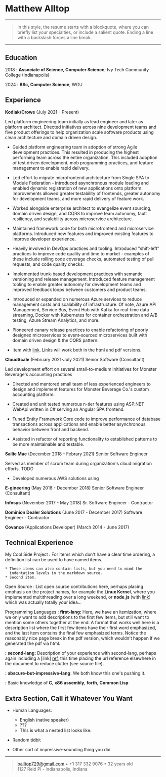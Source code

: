 Matthew Alltop
============

----

>  In this style, the resume starts with a blockquote, where
>  you can briefly list your specialties, or include a salient
>  quote. Ending a line with a backslash forces a line break.

----

Education
---------

2018
:   **Associate of Science, Computer Science**; Ivy Tech Community College (Indianapolis)


2024
:   **BSc, Computer Science**; WGU


Experience
----------

**Kodiak/Crowe** (July 2021 - Present)

Led platform engineering team initially as lead engineer and later as platform architect. Directed initiatives across nine development teams and five product offerings to help organization scale software products using clean architecture and domain driven design.

* Guided platform engineering team in adoption of strong Agile development practices. This resulted in producing the highest performing team across the entire organization. This included adoption of test driven development, mob programming practices, and feature management to enable rapid delivery.

* Led effort to migrate microfrontend architecture from Single SPA to Module Federation - introduced asynchronous module loading and enabled dynamic registration of new applications onto platform. Improvements allowed greater testability of frontends, greater autonomy for development teams, and more rapid delivery of feature work.

* Worked alongside enterprise architect to evangelize event sourcing, domain driven design, and CQRS to improve team autonomy, fault resiliency, and scalability across microservice architecture.

* Maintained framework code for both microfrontend and microservice platforms. Introduced new features and improved existing features to improve developer experience.

* Heavily involved in DevOps practices and tooling. Introduced "shift-left" practices to improve code quality and time to market - examples of these include rolling code coverage checks, automated testing of pull requests, and code quality checks.

* Implemented trunk-based development practices with semantic versioning and release management. Introduced feature management tooling to enable greater autonomy for development teams and improved feedback loops between customers and product teams.

* Introduced or expanded on numerous Azure services to reduce management costs and scalability of infrastructure. Of note, Azure API Management, Service Bus, Event Hub with Kafka for real-time data streaming, Docker with Kubernetes for container orchestration and A/B testing, Azure Stream Analytics, and more.

* Pioneered canary release practices to enable refactoring of poorly designed microservices to event-sourced microservices built with domain driven design & the CQRS pattern.


* Item with [link](http://www.example.com). Links will work both in
  the html and pdf versions.

**CloudScale** (February 2021-July 2021)
Senior Software (Consultant)

Led development effort on several small-to-medium initiatives for Monster Beverage's accounting practices

* Directed and mentored small team of less experienced engineers to design and implement features for Monster Beverage Co.'s custom accounting platform.

* Created and unit tested numerous n-tier features using ASP.NET WebApi written in C# serving an Angular SPA frontend.

* Tuned Entity Framework Core code to improve performance of database transactions across applications and enable better asynchronous behavior between front and backend.

* Assisted in refactor of reporting functionality to established patterns to be more maintainable and testable.


**Sallie Mae** (December 2018 - Febrary 2021)
Senior Software Engineer

Served as member of scrum team during organization's cloud migration efforts. TODO

* Developed numerous AWS solutions using


**E-gineering** (May 2018 - December 2018)
Senior Software Engineer (Consultant)

**Infosys** (November 2017 - May 2018)
Sr. Software Engineer - Contractor


**Dominion Dealer Solutions** (June 2017 - December 2017)
Software Engineer - Contractor


**Covance** (Applications Developer) (March 2014 - June 2017)

Technical Experience
--------------------

My Cool Side Project
:   For items which don't have a clear time ordering, a definition
    list can be used to have named items.

    * These items can also contain lists, but you need to mind the
      indentation levels in the markdown source.
    * Second item.

Open Source
:   List open source contributions here, perhaps placing emphasis on
    the project names, for example the **Linux Kernel**, where you
    implemented multithreading over a long weekend, or **node.js**
    (with [link](http://nodejs.org)) which was actually totally
    your idea...

Programming Languages
:   **first-lang:** Here, we have an itemization, where we only want
    to add descriptions to the first few items, but still want to
    mention some others together at the end. A format that works well
    here is a description list where the first few items have their
    first word emphasized, and the last item contains the final few
    emphasized terms. Notice the reasonably nice page break in the pdf
    version, which wouldn't happen if we generated the pdf via html.

:   **second-lang:** Description of your experience with second-lang,
    perhaps again including a [link] [ref], this time placing the url
    reference elsewhere in the document to reduce clutter (see source
    file). 

:   **obscure-but-impressive-lang:** We both know this one's pushing
    it.

:   Basic knowledge of **C**, **x86 assembly**, **forth**, **Common Lisp**

[ref]: https://github.com/githubuser/superlongprojectname

Extra Section, Call it Whatever You Want
----------------------------------------

* Human Languages:

     * English (native speaker)
     * ???
     * This is what a nested list looks like.

* Random tidbit

* Other sort of impressive-sounding thing you did

----

> <balltop729@gmail.com> • +1 317 332 9076 • 32 years old\
> 1127 Reid Pl - Indianapolis, Indiana
